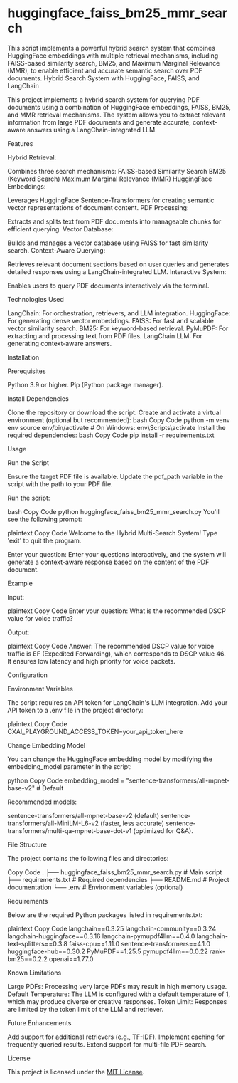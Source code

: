 # huggingface_faiss_bm25_mmr_search
This script implements a powerful hybrid search system that combines HuggingFace embeddings with multiple retrieval mechanisms, including FAISS-based similarity search, BM25, and Maximum Marginal Relevance (MMR), to enable efficient and accurate semantic search over PDF documents.
Hybrid Search System with HuggingFace, FAISS, and LangChain

This project implements a hybrid search system for querying PDF documents using a combination of HuggingFace embeddings, FAISS, BM25, and MMR retrieval mechanisms. The system allows you to extract relevant information from large PDF documents and generate accurate, context-aware answers using a LangChain-integrated LLM.



Features

Hybrid Retrieval:

Combines three search mechanisms:
FAISS-based Similarity Search
BM25 (Keyword Search)
Maximum Marginal Relevance (MMR)
HuggingFace Embeddings:

Leverages HuggingFace Sentence-Transformers for creating semantic vector representations of document content.
PDF Processing:

Extracts and splits text from PDF documents into manageable chunks for efficient querying.
Vector Database:

Builds and manages a vector database using FAISS for fast similarity search.
Context-Aware Querying:

Retrieves relevant document sections based on user queries and generates detailed responses using a LangChain-integrated LLM.
Interactive System:

Enables users to query PDF documents interactively via the terminal.


Technologies Used

LangChain: For orchestration, retrievers, and LLM integration.
HuggingFace: For generating dense vector embeddings.
FAISS: For fast and scalable vector similarity search.
BM25: For keyword-based retrieval.
PyMuPDF: For extracting and processing text from PDF files.
LangChain LLM: For generating context-aware answers.


Installation

Prerequisites

Python 3.9 or higher.
Pip (Python package manager).

Install Dependencies

Clone the repository or download the script.
Create and activate a virtual environment (optional but recommended):
bash
Copy Code
python -m venv env
source env/bin/activate  # On Windows: env\Scripts\activate
Install the required dependencies:
bash
Copy Code
pip install -r requirements.txt


Usage

Run the Script

Ensure the target PDF file is available. Update the pdf_path variable in the script with the path to your PDF file.

Run the script:

bash
Copy Code
python huggingface_faiss_bm25_mmr_search.py
You'll see the following prompt:

plaintext
Copy Code
Welcome to the Hybrid Multi-Search System!
Type 'exit' to quit the program.

Enter your question:
Enter your questions interactively, and the system will generate a context-aware response based on the content of the PDF document.



Example

Input:

plaintext
Copy Code
Enter your question: What is the recommended DSCP value for voice traffic?

Output:

plaintext
Copy Code
Answer:
The recommended DSCP value for voice traffic is EF (Expedited Forwarding), which corresponds to DSCP value 46. It ensures low latency and high priority for voice packets.


Configuration

Environment Variables

The script requires an API token for LangChain's LLM integration. Add your API token to a .env file in the project directory:


plaintext
Copy Code
CXAI_PLAYGROUND_ACCESS_TOKEN=your_api_token_here

Change Embedding Model

You can change the HuggingFace embedding model by modifying the embedding_model parameter in the script:


python
Copy Code
embedding_model = "sentence-transformers/all-mpnet-base-v2"  # Default

Recommended models:


sentence-transformers/all-mpnet-base-v2 (default)
sentence-transformers/all-MiniLM-L6-v2 (faster, less accurate)
sentence-transformers/multi-qa-mpnet-base-dot-v1 (optimized for Q&A).


File Structure

The project contains the following files and directories:


Copy Code
.
├── huggingface_faiss_bm25_mmr_search.py  # Main script
├── requirements.txt                     # Required dependencies
├── README.md                            # Project documentation
└── .env                                 # Environment variables (optional)


Requirements

Below are the required Python packages listed in requirements.txt:


plaintext
Copy Code
langchain==0.3.25
langchain-community==0.3.24
langchain-huggingface==0.3.16
langchain-pymupdf4llm==0.4.0
langchain-text-splitters==0.3.8
faiss-cpu==1.11.0
sentence-transformers==4.1.0
huggingface-hub==0.30.2
PyMuPDF==1.25.5
pymupdf4llm==0.0.22
rank-bm25==0.2.2
openai==1.77.0


Known Limitations

Large PDFs:
Processing very large PDFs may result in high memory usage.
Default Temperature:
The LLM is configured with a default temperature of 1, which may produce diverse or creative responses.
Token Limit:
Responses are limited by the token limit of the LLM and retriever.


Future Enhancements

Add support for additional retrievers (e.g., TF-IDF).
Implement caching for frequently queried results.
Extend support for multi-file PDF search.


License

This project is licensed under the [MIT License](LICENSE).

